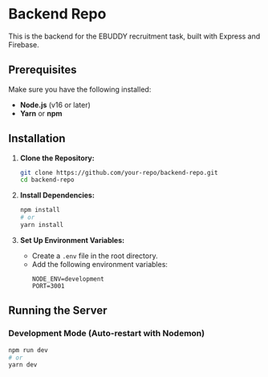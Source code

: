 # Backend Repo

This is the backend for the EBUDDY recruitment task, built with Express and Firebase.

## Prerequisites

Make sure you have the following installed:

- **Node.js** (v16 or later)
- **Yarn** or **npm**

## Installation

1. **Clone the Repository:**

   ```sh
   git clone https://github.com/your-repo/backend-repo.git
   cd backend-repo
   ```

2. **Install Dependencies:**

   ```sh
   npm install
   # or
   yarn install
   ```

3. **Set Up Environment Variables:**
   - Create a `.env` file in the root directory.
   - Add the following environment variables:
     ```env
     NODE_ENV=development
     PORT=3001
     ```

## Running the Server

### **Development Mode (Auto-restart with Nodemon)**

```sh
npm run dev
# or
yarn dev
```
